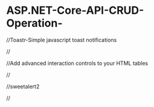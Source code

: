 # ASP.NET-Core-API-CRUD-Operation-

//Toastr-Simple javascript toast notifications

//<link href="toastr.css" rel="stylesheet"/>
<script src="toastr.js"></script>

//Add advanced interaction controls to your HTML tables

//<link href="//cdn.datatables.net/1.11.5/css/jquery.dataTables.min.css" rel="stylesheet"/>
<script src="//cdn.datatables.net/1.11.5/js/jquery.dataTables.min.js"></script>

//sweetalert2
<script src="sweetalert2.min.js"></script>
//<link rel="stylesheet" href="sweetalert2.min.css"/>